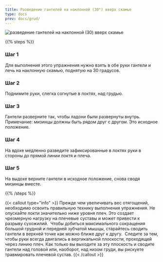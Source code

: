 ```yaml
---
title: Разведение гантелей на наклонной (30°) вверх скамье
type: docs
prev: docs/grud/
---
```

![разведение гантелей на наклонной (30) вверх скамье](https://github.com/user-attachments/assets/3e2438f2-8b32-4549-a8fa-a109088f1ca1)

{{% steps %}}

### Шаг 1
Для выполнения этого упражнения нужно взять в обе руки гантели и лечь на наклонную скамью, поднятую на 30 градусов.

### Шаг 2
Поднимите руки, слегка согнутые в локтях, над грудью.

### Шаг 3
Гантели разверните так, чтобы ладони были развернуты внутрь.
Примечание: мизинцы должны быть рядом друг с другом. Это исходное положение.

### Шаг 4
На вдохе медленно разведите зафиксированные в локтях руки в стороны до прямой линии локтя и плеча.

### Шаг 5
На выдохе верните гантели в исходное положение, снова сводя мизинцы вместе.

{{% /steps %}}

{{< callout type="info" >}}
Прежде чем увеличивать вес отягощений, необходимо освоить правильную технику выполнения упражнения.
﻿﻿
Не опускайте локти значительно ниже уровня плеч. Это создает чрезмерную нагрузку на плечевые суставы и может привести к разрыву сухожилий.
﻿﻿
Чтобы добиться максимального сокращения большой грудной и передней зубчатой мышцы, старайтесь сводить гантели в верхней точке как можно ближе друг к другу.
﻿﻿
Следите за тем, чтобы руки всегда двигались в вертикальной плоскости, проходящей через линию плеч. Как только вы выходите за эту плоскость и сводите гантели над головой или, наоборот, над низом груди, вы рискуете травмировать плечевой сустав.
{{< /callout >}}
